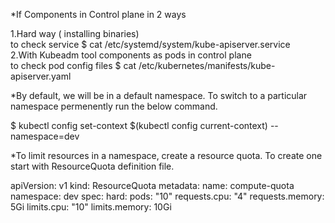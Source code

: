 *If Components in Control plane in 2 ways

 1.Hard way ( installing binaries)  
  to check service  $ cat /etc/systemd/system/kube-apiserver.service  
 2.With Kubeadm tool components as pods in control plane     
  to check pod config files $ cat /etc/kubernetes/manifests/kube-apiserver.yaml  

*By default, we will be in a default namespace. To switch to a particular namespace permenently run the below command.

$ kubectl config set-context $(kubectl config current-context) --namespace=dev

*To limit resources in a namespace, create a resource quota. To create one start with ResourceQuota definition file.

apiVersion: v1
kind: ResourceQuota
metadata:
  name: compute-quota
  namespace: dev
spec:
  hard:
    pods: "10"
    requests.cpu: "4"
    requests.memory: 5Gi
    limits.cpu: "10"
    limits.memory: 10Gi
